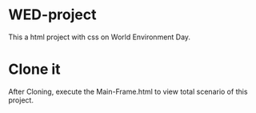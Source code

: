 # WED-project
This a html project with css on World Environment Day.
<h1> Clone it </h1>
<p> After Cloning, execute the Main-Frame.html to view total scenario of this project. </p>
